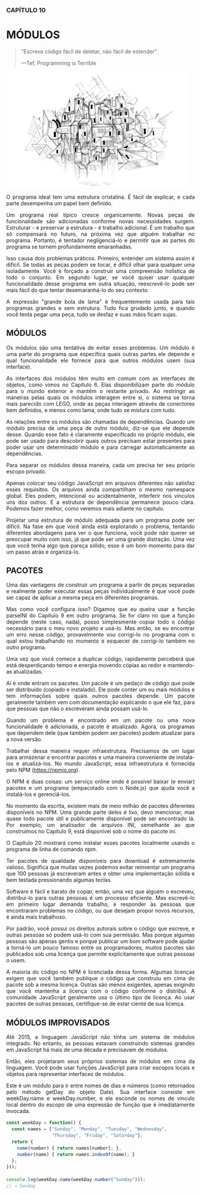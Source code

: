 <div align='justify'>

### CAPÍTULO 10

# MÓDULOS

>"Escreva código fácil de deletar, não fácil de estender"
>
>—Tef, Programming is Terrible

<img src="../img/chapter_picture_10.jpg">

O programa ideal tem uma estrutura cristalina. É fácil de explicar, e cada parte desempenha um papel bem definido.

Um programa real típico cresce organicamente. Novas peças de funcionalidade são adicionadas conforme novas necessidades surgem. Estruturar - e preservar a estrutura - é trabalho adicional. É um trabalho que só compensará no futuro, na próxima vez que alguém trabalhar no programa. Portanto, é tentador negligenciá-lo e permitir que as partes do programa se tornem profundamente emaranhadas.

Isso causa dois problemas práticos. Primeiro, entender um sistema assim é difícil. Se todas as peças podem se tocar, é difícil olhar para qualquer uma isoladamente. Você é forçado a construir uma compreensão holística de todo o conjunto. Em segundo lugar, se você quiser usar qualquer funcionalidade desse programa em outra situação, reescrevê-lo pode ser mais fácil do que tentar desemaranhá-lo do seu contexto.

A expressão "grande bola de lama" é frequentemente usada para tais programas grandes e sem estrutura. Tudo fica grudado junto, e quando você tenta pegar uma peça, tudo se desfaz e suas mãos ficam sujas.



## MÓDULOS

Os módulos são uma tentativa de evitar esses problemas. Um módulo é uma parte do programa que especifica quais outras partes ele depende e qual funcionalidade ele fornece para que outros módulos usem (sua interface).

As interfaces dos módulos têm muito em comum com as interfaces de objetos, como vimos no Capítulo 6. Elas disponibilizam parte do módulo para o mundo exterior e mantêm o restante privado. Ao restringir as maneiras pelas quais os módulos interagem entre si, o sistema se torna mais parecido com LEGO, onde as peças interagem através de conectores bem definidos, e menos como lama, onde tudo se mistura com tudo.

As relações entre os módulos são chamadas de dependências. Quando um módulo precisa de uma peça de outro módulo, diz-se que ele depende desse. Quando esse fato é claramente especificado no próprio módulo, ele pode ser usado para descobrir quais outros precisam estar presentes para poder usar um determinado módulo e para carregar automaticamente as dependências.

Para separar os módulos dessa maneira, cada um precisa ter seu próprio escopo privado.

Apenas colocar seu código JavaScript em arquivos diferentes não satisfaz esses requisitos. Os arquivos ainda compartilham o mesmo namespace global. Eles podem, intencional ou acidentalmente, interferir nos vínculos uns dos outros. E a estrutura de dependência permanece pouco clara. Podemos fazer melhor, como veremos mais adiante no capítulo.

Projetar uma estrutura de módulo adequada para um programa pode ser difícil. Na fase em que você ainda está explorando o problema, tentando diferentes abordagens para ver o que funciona, você pode não querer se preocupar muito com isso, já que pode ser uma grande distração. Uma vez que você tenha algo que pareça sólido, esse é um bom momento para dar um passo atrás e organizá-lo.

## PACOTES

Uma das vantagens de construir um programa a partir de peças separadas e realmente poder executar essas peças individualmente é que você pode ser capaz de aplicar a mesma peça em diferentes programas.

Mas como você configura isso? Digamos que eu queira usar a função parseINI do Capítulo 9 em outro programa. Se for claro no que a função depende (neste caso, nada), posso simplesmente copiar todo o código necessário para o meu novo projeto e usá-lo. Mas então, se eu encontrar um erro nesse código, provavelmente vou corrigi-lo no programa com o qual estou trabalhando no momento e esquecer de corrigi-lo também no outro programa.

Uma vez que você comece a duplicar código, rapidamente perceberá que está desperdiçando tempo e energia movendo cópias ao redor e mantendo-as atualizadas.

Aí é onde entram os pacotes. Um pacote é um pedaço de código que pode ser distribuído (copiado e instalado). Ele pode conter um ou mais módulos e tem informações sobre quais outros pacotes depende. Um pacote geralmente também vem com documentação explicando o que ele faz, para que pessoas que não o escreveram ainda possam usá-lo.

Quando um problema é encontrado em um pacote ou uma nova funcionalidade é adicionada, o pacote é atualizado. Agora, os programas que dependem dele (que também podem ser pacotes) podem atualizar para a nova versão.

Trabalhar dessa maneira requer infraestrutura. Precisamos de um lugar para armazenar e encontrar pacotes e uma maneira conveniente de instalá-los e atualizá-los. No mundo JavaScript, essa infraestrutura é fornecida pelo NPM (https://npmjs.org).

O NPM é duas coisas: um serviço online onde é possível baixar (e enviar) pacotes e um programa (empacotado com o Node.js) que ajuda você a instalá-los e gerenciá-los.

No momento da escrita, existem mais de meio milhão de pacotes diferentes disponíveis no NPM. Uma grande parte deles é lixo, devo mencionar, mas quase todo pacote útil e publicamente disponível pode ser encontrado lá. Por exemplo, um analisador de arquivos INI, semelhante ao que construímos no Capítulo 9, está disponível sob o nome do pacote ini.

O Capítulo 20 mostrará como instalar esses pacotes localmente usando o programa de linha de comando npm.

Ter pacotes de qualidade disponíveis para download é extremamente valioso. Significa que muitas vezes podemos evitar reinventar um programa que 100 pessoas já escreveram antes e obter uma implementação sólida e bem testada pressionando algumas teclas.

Software é fácil e barato de copiar, então, uma vez que alguém o escreveu, distribuí-lo para outras pessoas é um processo eficiente. Mas escrevê-lo em primeiro lugar demanda trabalho, e responder às pessoas que encontraram problemas no código, ou que desejam propor novos recursos, é ainda mais trabalhoso.

Por padrão, você possui os direitos autorais sobre o código que escreve, e outras pessoas só podem usá-lo com sua permissão. Mas porque algumas pessoas são apenas gentis e porque publicar um bom software pode ajudar a torná-lo um pouco famoso entre os programadores, muitos pacotes são publicados sob uma licença que permite explicitamente que outras pessoas o usem.

A maioria do código no NPM é licenciada dessa forma. Algumas licenças exigem que você também publique o código que construiu em cima do pacote sob a mesma licença. Outras são menos exigentes, apenas exigindo que você mantenha a licença com o código conforme o distribui. A comunidade JavaScript geralmente usa o último tipo de licença. Ao usar pacotes de outras pessoas, certifique-se de estar ciente de sua licença.

## MÓDULOS IMPROVISADOS

Até 2015, a linguagem JavaScript não tinha um sistema de módulos integrado. No entanto, as pessoas estavam construindo sistemas grandes em JavaScript há mais de uma década e precisavam de módulos.

Então, eles projetaram seus próprios sistemas de módulos em cima da linguagem. Você pode usar funções JavaScript para criar escopos locais e objetos para representar interfaces de módulos.

Este é um módulo para ir entre nomes de dias e números (como retornados pelo método getDay do objeto Date). Sua interface consiste em weekDay.name e weekDay.number, e ele esconde os nomes de vínculo local dentro do escopo de uma expressão de função que é imediatamente invocada.

```js
const weekDay = function() {
  const names = ["Sunday", "Monday", "Tuesday", "Wednesday",
                 "Thursday", "Friday", "Saturday"];
  return {
    name(number) { return names[number]; },
    number(name) { return names.indexOf(name); }
  };
}();

console.log(weekDay.name(weekDay.number("Sunday")));
// → Sunday
```


</div>
